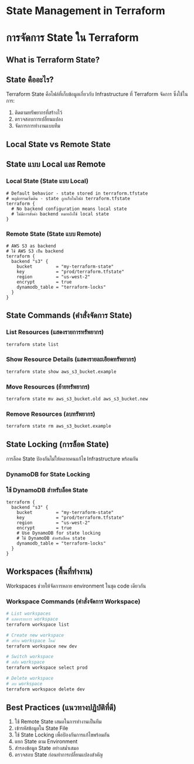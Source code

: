 # State Management in Terraform
# การจัดการ State ใน Terraform

## What is Terraform State?
## State คืออะไร?

Terraform State คือไฟล์ที่เก็บข้อมูลเกี่ยวกับ Infrastructure ที่ Terraform จัดการ ซึ่งใช้ในการ:
1. ติดตามทรัพยากรที่สร้างไว้
2. ตรวจสอบการเปลี่ยนแปลง
3. จัดการการทำงานแบบทีม

## Local State vs Remote State
## State แบบ Local และ Remote

### Local State (State แบบ Local)
```hcl
# Default behavior - state stored in terraform.tfstate
# พฤติกรรมเริ่มต้น - state ถูกเก็บในไฟล์ terraform.tfstate
terraform {
  # No backend configuration means local state
  # ไม่มีการตั้งค่า backend หมายถึงใช้ local state
}
```

### Remote State (State แบบ Remote)
```hcl
# AWS S3 as backend
# ใช้ AWS S3 เป็น backend
terraform {
  backend "s3" {
    bucket         = "my-terraform-state"
    key            = "prod/terraform.tfstate"
    region         = "us-west-2"
    encrypt        = true
    dynamodb_table = "terraform-locks"
  }
}
```

## State Commands (คำสั่งจัดการ State)

### List Resources (แสดงรายการทรัพยากร)
```bash
terraform state list
```

### Show Resource Details (แสดงรายละเอียดทรัพยากร)
```bash
terraform state show aws_s3_bucket.example
```

### Move Resources (ย้ายทรัพยากร)
```bash
terraform state mv aws_s3_bucket.old aws_s3_bucket.new
```

### Remove Resources (ลบทรัพยากร)
```bash
terraform state rm aws_s3_bucket.example
```

## State Locking (การล็อค State)
การล็อค State ป้องกันไม่ให้หลายคนแก้ไข Infrastructure พร้อมกัน

### DynamoDB for State Locking
### ใช้ DynamoDB สำหรับล็อค State
```hcl
terraform {
  backend "s3" {
    bucket         = "my-terraform-state"
    key            = "prod/terraform.tfstate"
    region         = "us-west-2"
    encrypt        = true
    # Use DynamoDB for state locking
    # ใช้ DynamoDB สำหรับล็อค state
    dynamodb_table = "terraform-locks"
  }
}
```

## Workspaces (พื้นที่ทำงาน)
Workspaces ช่วยให้จัดการหลาย environment ในชุด code เดียวกัน

### Workspace Commands (คำสั่งจัดการ Workspace)
```bash
# List workspaces
# แสดงรายการ workspace
terraform workspace list

# Create new workspace
# สร้าง workspace ใหม่
terraform workspace new dev

# Switch workspace
# สลับ workspace
terraform workspace select prod

# Delete workspace
# ลบ workspace
terraform workspace delete dev
```

## Best Practices (แนวทางปฏิบัติที่ดี)
1. ใช้ Remote State เสมอในการทำงานเป็นทีม
2. เข้ารหัสข้อมูลใน State File
3. ใช้ State Locking เพื่อป้องกันการแก้ไขพร้อมกัน
4. แยก State ตาม Environment
5. สำรองข้อมูล State อย่างสม่ำเสมอ
6. ตรวจสอบ State ก่อนทำการเปลี่ยนแปลงสำคัญ
